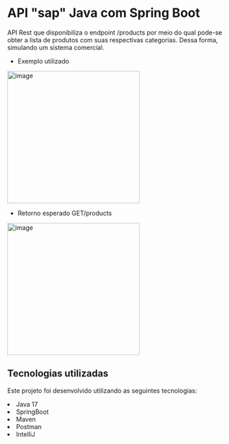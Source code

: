 # API "sap" Java com Spring Boot
API Rest que disponibiliza o endpoint /products por meio do qual pode-se obter a lista de produtos com suas respectivas categorias. Dessa forma, simulando um sistema comercial.

*   Exemplo utilizado
<img src="https://github.com/jeremiasfreitass/api-rest-springboot-demo/assets/118140341/d4df50aa-6571-4239-9d81-fca323f941d6" alt="image" width="300">

*   Retorno esperado GET/products
<img src="https://github.com/jeremiasfreitass/api-rest-springboot-demo/assets/118140341/c39f54f1-3a1b-4d55-b5da-169d1f1ebf48" alt="image" width="300">

<h2>Tecnologias utilizadas</h2>
<p>Este projeto foi desenvolvido utilizando as seguintes tecnologias:</p>
<li>Java 17</li>
<li>SpringBoot</li>
<li>Maven</li>
<li>Postman</li>
<li>IntelliJ</li>
